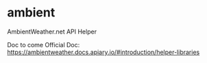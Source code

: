 # ambient
AmbientWeather.net API Helper

Doc to come
Official Doc:
https://ambientweather.docs.apiary.io/#introduction/helper-libraries
